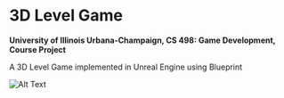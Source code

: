 # 3D Level Game
**University of Illinois Urbana-Champaign, CS 498: Game Development, Course Project**

A 3D Level Game implemented in Unreal Engine using Blueprint

![Alt Text](https://github.com/zkcr0000/MP2_git/blob/main/Sample_image.gif?raw=true)
